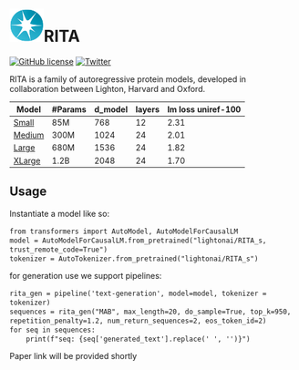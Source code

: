 # <img src="_static/lighton_small.png" width=60/>RITA

[![GitHub license](https://img.shields.io/badge/license-MIT-blue.svg)](LICENSE)  [![Twitter](https://img.shields.io/twitter/follow/LightOnIO?style=social)](https://twitter.com/LightOnIO)



RITA is a family of autoregressive protein models, developed in collaboration between Lighton, Harvard and Oxford.

Model | #Params | d_model | layers | lm loss uniref-100
--- | --- | --- | --- | --- | 
[Small](https://huggingface.co/lightonai/RITA_s) | 85M  | 768 | 12 | 2.31
[Medium](https://huggingface.co/lightonai/RITA_m) | 300M | 1024 | 24 | 2.01
[Large](https://huggingface.co/lightonai/RITA_l)| 680M | 1536 | 24 | 1.82
[XLarge](https://huggingface.co/lightonai/RITA_xl)| 1.2B | 2048 | 24 | 1.70 


## Usage 
Instantiate a model like so:

    from transformers import AutoModel, AutoModelForCausalLM
    model = AutoModelForCausalLM.from_pretrained("lightonai/RITA_s, trust_remote_code=True")
    tokenizer = AutoTokenizer.from_pretrained("lightonai/RITA_s")

for generation use we support pipelines:
   
   
    rita_gen = pipeline('text-generation', model=model, tokenizer = tokenizer)
    sequences = rita_gen("MAB", max_length=20, do_sample=True, top_k=950, repetition_penalty=1.2, num_return_sequences=2, eos_token_id=2)
    for seq in sequences:
        print(f"seq: {seq['generated_text'].replace(' ', '')}")


Paper link will be provided shortly

